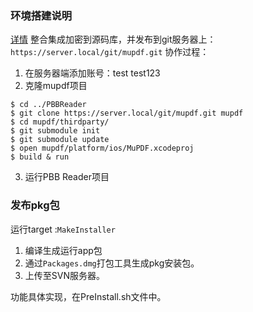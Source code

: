 ### 环境搭建说明
[详情](http://192.168.85.6:8090/pages/viewpage.action?pageId=1770204)
整合集成加密到源码库，并发布到git服务器上：`https://server.local/git/mupdf.git`
协作过程：
1. 在服务器端添加账号：test  test123
2. 克隆mupdf项目
```shell
$ cd ../PBBReader
$ git clone https://server.local/git/mupdf.git mupdf
$ cd mupdf/thirdparty/
$ git submodule init
$ git submodule update
$ open mupdf/platform/ios/MuPDF.xcodeproj
$ build & run
```
3. 运行PBB Reader项目

### 发布pkg包
运行target :`MakeInstaller`
1. 编译生成运行app包
2. 通过`Packages.dmg`打包工具生成pkg安装包。
3. 上传至SVN服务器。

功能具体实现，在PreInstall.sh文件中。




